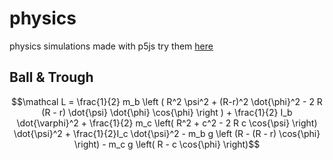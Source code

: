 # physics
physics simulations made with p5js
try them [here](https://editor.p5js.org/)

## Ball & Trough
$$\mathcal L = \frac{1}{2} m_b \left ( R^2 \psi^2 + (R-r)^2 \dot{\phi}^2 - 2 R (R - r) \dot{\psi} \dot{\phi} \cos{\phi} \right ) + \frac{1}{2} I_b \dot{\varphi}^2 + \frac{1}{2} m_c \left( R^2 + c^2 - 2 R c \cos{\psi} \right) \dot{\psi}^2 + \frac{1}{2}I_c \dot{\psi}^2 - m_b g \left (R - (R - r) \cos{\phi} \right)  - m_c g \left( R - c \cos{\phi} \right)$$
